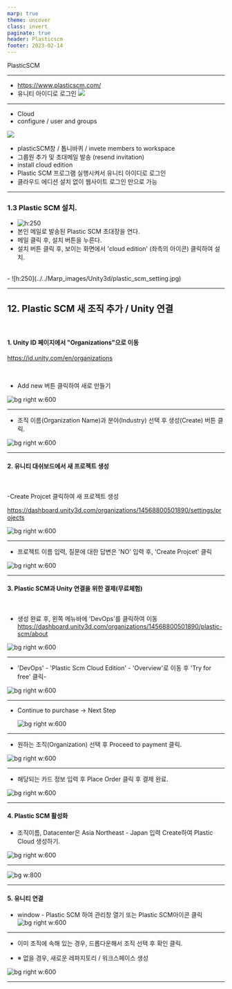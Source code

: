 ```yaml
---
marp: true
theme: uncover
class: invert
paginate: true
header: Plasticscm
footer: 2023-02-14
---
```


PlasticSCM

---

* https://www.plasticscm.com/
* 유니티 아이디로 로그인
![](../../Marp_images/Unity3d/plasticscm_1.png)

---

* Cloud
* configure / user and groups

![](../../Marp_images/Unity3d/plasticscm_2.png)
* plasticSCM창 / 톱니바퀴 / invete members to workspace
* 그룹원 추가 및 초대메일 발송 (resend invitation)
* install cloud edition
* Plastic SCM 프로그램 실행시켜서 유니티 아이디로 로그인
* 클라우드 에디션 설치 없이 웹사이트 로그인 만으로 가능

---

### 1.3 Plastic SCM 설치.
- ![h:250](../../Marp_images/Unity3d/plastic_scm_setting_mail1.jpg) 
- 본인 메일로 발송된 Plastic SCM 초대장을 연다.
- 메일 클릭 후, 설치 버튼을 누른다.
- 설치 버튼 클릭 후, 보이는 화면에서 'cloud edition' (좌측의 아이콘) 클릭하여 설치. 
<br>
- ![h:250](../../Marp_images/Unity3d/plastic_scm_setting.jpg) 

---

## 12. Plastic SCM 새 조직 추가 / Unity 연결
<br>

#### 1. Unity ID 페이지에서 "Organizations"으로 이동
https://id.unity.com/en/organizations

<br>

- Add new 버튼 클릭하여 새로 만들기

![bg right w:600](../../Marp_images/Unity3d/organizations_unity.png)

---

- 조직 이름(Organization Name)과 분야(Industry) 선택 후 생성(Create) 버튼 클릭.


![bg right w:600](../../Marp_images/Unity3d/unity_id_create.png)

---

#### 2. 유니티 대쉬보드에서  새 프로젝트 생성

<br>

-Create Projcet 클릭하여 새 프로젝트 생성

https://dashboard.unity3d.com/organizations/14568800501890/settings/projects

![bg right w:600](../../Marp_images/Unity3d/unity_create_project.png)

---

- 프로젝트 이름 입력, 질문에 대한 답변은 'NO' 입력 후,
 'Create Projcet' 클릭

![bg right w:600](../../Marp_images/Unity3d/create_project.png)

---

#### 3. Plastic SCM과 Unity 연결을 위한 결제(무료체험)
<br>

- 생성 완료 후, 왼쪽 메뉴바에 'DevOps'를 클릭하여 이동
https://dashboard.unity3d.com/organizations/14568800501890/plastic-scm/about

![bg right w:600](../../Marp_images/Unity3d/devops.png)

---

- 'DevOps' - 'Plastic Scm Cloud Edition' - 'Overview'로 이동 후 'Try for free' 클릭- 

![bg right w:600](../../Marp_images/Unity3d/plastic_scm_cloud_edition.png)

---

- Continue to purchase → Next Step

	![bg right w:600 ](../../Marp_images/Unity3d/continue_to_purchase.png)

---

- 원하는 조직(Organization) 선택 후 Proceed to payment 클릭.

![bg right w:600 ](../../Marp_images/Unity3d/select_organization.png)


---

- 해당되는 카드 정보 입력 후 Place Order 클릭 후 결제 완료.

![bg right w:600 ](../../Marp_images/Unity3d/place_order.png)

---

#### 4. Plastic SCM 활성화 



- 조직이름, Datacenter은 Asia Northeast - Japan 입력 Create하여 Plastic Cloud 생성하기.

![bg right w:600 ](../../Marp_images/Unity3d/datacenter.png)

---

![bg w:800 ](../../Marp_images/Unity3d/damso-book.png)

---

#### 5. 유니티 연결

- window - Plastic SCM 하여 관리창 열기 또는 Plastic SCM아이콘 클릭
![bg right w:600 ](../../Marp_images/Unity3d/plastic_scm_window.png)

---

- 이미 조직에 속해 있는 경우, 
드롭다운해서 조직 선택 후 확인 클릭.

- ※ 없을 경우, 새로운 레파지토리 / 워크스페이스 생성

![bg right w:600 ](../../Marp_images/Unity3d/dropdown_group.png)

---